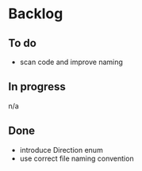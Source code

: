 # Backlog

## To do

- scan code and improve naming

## In progress

n/a

## Done

- introduce Direction enum
- use correct file naming convention
